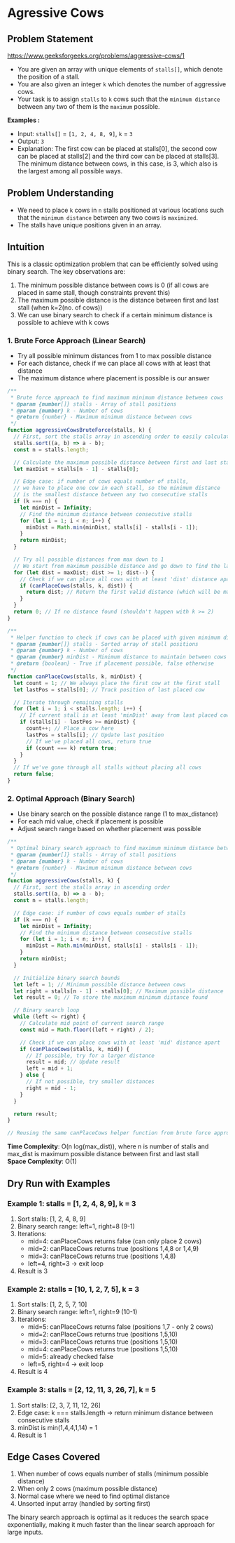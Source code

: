 # Agressive Cows

## Problem Statement

https://www.geeksforgeeks.org/problems/aggressive-cows/1

- You are given an array with unique elements of `stalls[]`, which denote the position of a stall.
- You are also given an integer `k` which denotes the number of aggressive cows.
- Your task is to assign `stalls` to `k` cows such that the `minimum distance` between any two of them is the `maximum` possible.

**Examples :**

- Input: `stalls[]` = `[1, 2, 4, 8, 9]`, `k` = `3`
- Output: `3`
- Explanation: The first cow can be placed at stalls[0],
  the second cow can be placed at stalls[2] and
  the third cow can be placed at stalls[3].
  The minimum distance between cows, in this case, is 3, which also is the largest among all possible ways.

## Problem Understanding

- We need to place `k` cows in `n` stalls positioned at various locations such that the `minimum distance` between any two cows is `maximized`.
- The stalls have unique positions given in an array.

## Intuition

This is a classic optimization problem that can be efficiently solved using binary search. The key observations are:

1. The minimum possible distance between cows is 0 (if all cows are placed in same stall, though constraints prevent this)
2. The maximum possible distance is the distance between first and last stall (when k=2(no. of cows))
3. We can use binary search to check if a certain minimum distance is possible to achieve with k cows

### 1. Brute Force Approach (Linear Search)

- Try all possible minimum distances from 1 to max possible distance
- For each distance, check if we can place all cows with at least that distance
- The maximum distance where placement is possible is our answer

```javascript
/**
 * Brute force approach to find maximum minimum distance between cows
 * @param {number[]} stalls - Array of stall positions
 * @param {number} k - Number of cows
 * @return {number} - Maximum minimum distance between cows
 */
function aggressiveCowsBruteForce(stalls, k) {
  // First, sort the stalls array in ascending order to easily calculate distances
  stalls.sort((a, b) => a - b);
  const n = stalls.length;

  // Calculate the maximum possible distance between first and last stall
  let maxDist = stalls[n - 1] - stalls[0];

  // Edge case: if number of cows equals number of stalls,
  // we have to place one cow in each stall, so the minimum distance
  // is the smallest distance between any two consecutive stalls
  if (k === n) {
    let minDist = Infinity;
    // Find the minimum distance between consecutive stalls
    for (let i = 1; i < n; i++) {
      minDist = Math.min(minDist, stalls[i] - stalls[i - 1]);
    }
    return minDist;
  }

  // Try all possible distances from max down to 1
  // We start from maximum possible distance and go down to find the largest possible minimum distance
  for (let dist = maxDist; dist >= 1; dist--) {
    // Check if we can place all cows with at least 'dist' distance apart
    if (canPlaceCows(stalls, k, dist)) {
      return dist; // Return the first valid distance (which will be maximum)
    }
  }
  return 0; // If no distance found (shouldn't happen with k >= 2)
}

/**
 * Helper function to check if cows can be placed with given minimum distance
 * @param {number[]} stalls - Sorted array of stall positions
 * @param {number} k - Number of cows
 * @param {number} minDist - Minimum distance to maintain between cows
 * @return {boolean} - True if placement possible, false otherwise
 */
function canPlaceCows(stalls, k, minDist) {
  let count = 1; // We always place the first cow at the first stall
  let lastPos = stalls[0]; // Track position of last placed cow

  // Iterate through remaining stalls
  for (let i = 1; i < stalls.length; i++) {
    // If current stall is at least 'minDist' away from last placed cow
    if (stalls[i] - lastPos >= minDist) {
      count++; // Place a cow here
      lastPos = stalls[i]; // Update last position
      // If we've placed all cows, return true
      if (count === k) return true;
    }
  }
  // If we've gone through all stalls without placing all cows
  return false;
}
```

### 2. Optimal Approach (Binary Search)

- Use binary search on the possible distance range (1 to max_distance)
- For each mid value, check if placement is possible
- Adjust search range based on whether placement was possible

```javascript
/**
 * Optimal binary search approach to find maximum minimum distance between cows
 * @param {number[]} stalls - Array of stall positions
 * @param {number} k - Number of cows
 * @return {number} - Maximum minimum distance between cows
 */
function aggressiveCows(stalls, k) {
  // First, sort the stalls array in ascending order
  stalls.sort((a, b) => a - b);
  const n = stalls.length;

  // Edge case: if number of cows equals number of stalls
  if (k === n) {
    let minDist = Infinity;
    // Find the minimum distance between consecutive stalls
    for (let i = 1; i < n; i++) {
      minDist = Math.min(minDist, stalls[i] - stalls[i - 1]);
    }
    return minDist;
  }

  // Initialize binary search bounds
  let left = 1; // Minimum possible distance between cows
  let right = stalls[n - 1] - stalls[0]; // Maximum possible distance
  let result = 0; // To store the maximum minimum distance found

  // Binary search loop
  while (left <= right) {
    // Calculate mid point of current search range
    const mid = Math.floor((left + right) / 2);

    // Check if we can place cows with at least 'mid' distance apart
    if (canPlaceCows(stalls, k, mid)) {
      // If possible, try for a larger distance
      result = mid; // Update result
      left = mid + 1;
    } else {
      // If not possible, try smaller distances
      right = mid - 1;
    }
  }

  return result;
}

// Reusing the same canPlaceCows helper function from brute force approach
```

**Time Complexity**: O(n log(max_dist)), where n is number of stalls and max_dist is maximum possible distance between first and last stall  
**Space Complexity**: O(1)

## Dry Run with Examples

### Example 1: stalls = [1, 2, 4, 8, 9], k = 3

1. Sort stalls: [1, 2, 4, 8, 9]
2. Binary search range: left=1, right=8 (9-1)
3. Iterations:
   - mid=4: canPlaceCows returns false (can only place 2 cows)
   - mid=2: canPlaceCows returns true (positions 1,4,8 or 1,4,9)
   - mid=3: canPlaceCows returns true (positions 1,4,8)
   - left=4, right=3 → exit loop
4. Result is 3

### Example 2: stalls = [10, 1, 2, 7, 5], k = 3

1. Sort stalls: [1, 2, 5, 7, 10]
2. Binary search range: left=1, right=9 (10-1)
3. Iterations:
   - mid=5: canPlaceCows returns false (positions 1,7 - only 2 cows)
   - mid=2: canPlaceCows returns true (positions 1,5,10)
   - mid=3: canPlaceCows returns true (positions 1,5,10)
   - mid=4: canPlaceCows returns true (positions 1,5,10)
   - mid=5: already checked false
   - left=5, right=4 → exit loop
4. Result is 4

### Example 3: stalls = [2, 12, 11, 3, 26, 7], k = 5

1. Sort stalls: [2, 3, 7, 11, 12, 26]
2. Edge case: k === stalls.length → return minimum distance between consecutive stalls
3. minDist is min(1,4,4,1,14) = 1
4. Result is 1

## Edge Cases Covered

1. When number of cows equals number of stalls (minimum possible distance)
2. When only 2 cows (maximum possible distance)
3. Normal case where we need to find optimal distance
4. Unsorted input array (handled by sorting first)

The binary search approach is optimal as it reduces the search space exponentially, making it much faster than the linear search approach for large inputs.
